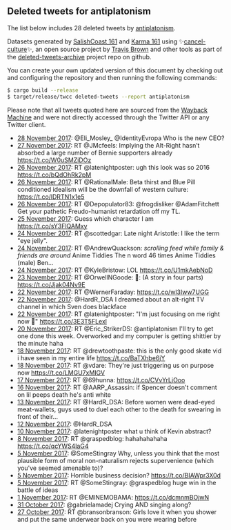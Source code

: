 ## Deleted tweets for antiplatonism

The list below includes 28 deleted tweets by
[antiplatonism](https://twitter.com/antiplatonism).



Datasets generated by [SalishCoast 161](https://twitter.com/SalishCoastA) and [Karma 161](https://twitter.com/KarmaOneSixOne)
using ✨[cancel-culture](https://github.com/travisbrown/cancel-culture)✨, an open source project by [Travis Brown](https://twitter.com/travisbrown) 
and other tools as part of the [deleted-tweets-archive](https://github.com/salcoast/deleted-tweets-archive/) project repo on github.

You can create your own updated version of this document by checking out and configuring the
repository and then running the following commands:

```bash
$ cargo build --release
$ target/release/twcc deleted-tweets --report antiplatonism
```

Please note that all tweets quoted here are sourced from the
[Wayback Machine](https://web.archive.org) and were not directly accessed through the Twitter API or
any Twitter client.

* [28 November 2017](https://web.archive.org/web/20171128001014/https://twitter.com/antiplatonism/status/935299760797503488): @Eli_Mosley_ @IdentityEvropa Who is the new CEO?
* [27 November 2017](https://web.archive.org/web/20171127033246/https://twitter.com/antiplatonism/status/934988342109884417): RT @JMcfeels: Implying the Alt-Right hasn’t absorbed a large number of Bernie supporters already  https://t.co/W0uSMZiDOz
* [26 November 2017](https://web.archive.org/web/20171126204708/https://twitter.com/antiplatonism/status/934886261130760194): RT @latenightposter: ugh this look was so 2016 https://t.co/bQdOhRk2pM
* [26 November 2017](https://web.archive.org/web/20171126022953/https://twitter.com/antiplatonism/status/934610129160245248): RT @RationalMale: Beta thirst and Blue Pill conditioned idealism will be the downfall of western culture: https://t.co/lDRTN1x1e5
* [26 November 2017](https://web.archive.org/web/20171126000130/https://twitter.com/antiplatonism/status/934572787246731264): RT @Depopulator83: @frogdisliker @AdamFitchett Get your pathetic Freudo-humanist retardation off my TL.
* [25 November 2017](https://web.archive.org/web/20171125071503/https://twitter.com/antiplatonism/status/934319505840508928): Guess which character I am https://t.co/sY3FlQAMxy
* [24 November 2017](https://web.archive.org/web/20171124071732/https://twitter.com/antiplatonism/status/933957742892670977): RT @scottedgar: Late night Aristotle: I like the term "eye jelly".
* [24 November 2017](https://web.archive.org/web/20171124045744/https://twitter.com/antiplatonism/status/933922561095753728): RT @AndrewQuackson: *scrolling feed while family &amp; friends are around*  Anime Tiddies  The n word 46 times   Anime Tiddies (male)   Ben… 
* [24 November 2017](https://web.archive.org/web/20171124001157/https://twitter.com/antiplatonism/status/933850641339953154): RT @KyleBristow: LOL https://t.co/U1mkAebNoD
* [23 November 2017](https://web.archive.org/web/20171123203207/https://twitter.com/antiplatonism/status/933795318486855680): RT @OrwellNGoode: 🤔: (A story in four parts) https://t.co/Jjak04Nv9E
* [22 November 2017](https://web.archive.org/web/20171122184646/https://twitter.com/antiplatonism/status/933406418421424128): RT @WernerFaraday: https://t.co/wl3Iww7UGG
* [22 November 2017](https://web.archive.org/web/20171122063925/https://twitter.com/antiplatonism/status/933223374783897600): @HardR_DSA I dreamed about an alt-right TV channel in which Sven does blackface
* [22 November 2017](https://web.archive.org/web/20171122053216/https://twitter.com/antiplatonism/status/933206475945672704): RT @latenightposter: "I'm just focusing on me right now 💅" https://t.co/3E3T5FLexl
* [20 November 2017](https://web.archive.org/web/20171120104327/https://twitter.com/antiplatonism/status/932560012072828929): RT @Eric_StrikerDS: @antiplatonism I'll try to get one done this week. Overworked and my computer is getting shittier by the minute haha
* [18 November 2017](https://web.archive.org/web/20171118183238/https://twitter.com/antiplatonism/status/931953310181068801): RT @drewtoothpaste: this is the only good skate vid i have seen in my entire life https://t.co/BaTXhbe6jY
* [18 November 2017](https://web.archive.org/web/20171118003310/https://twitter.com/antiplatonism/status/931681653507813379): RT @vdare: They're just triggering us on purpose now https://t.co/LMGU7xMIGV
* [17 November 2017](https://web.archive.org/web/20171117234238/https://twitter.com/antiplatonism/status/931668936365563904): RT @69hunna: https://t.co/CVvYrLjOoo
* [16 November 2017](https://web.archive.org/web/20171116072011/https://twitter.com/antiplatonism/status/931059306891329536): RT @AARP_Assassin: if Spencer doesn't comment on lil peeps death he's anti white
* [13 November 2017](https://web.archive.org/web/20171113164215/https://twitter.com/antiplatonism/status/930113591981805569): RT @HardR_DSA: Before women were dead-eyed meat-wallets, guys used to duel each other to the death for swearing in front of their… 
* [12 November 2017](https://web.archive.org/web/20171112191241/https://twitter.com/antiplatonism/status/929789061929172992): @HardR_DSA
* [10 November 2017](https://web.archive.org/web/20171110043517/https://twitter.com/antiplatonism/status/928843481241579526): @latenightposter what u think of Kevin abstract?
* [ 8 November 2017](https://web.archive.org/web/20171108050440/https://twitter.com/antiplatonism/status/928126100059779072): RT @graspedblog: hahahahahaha https://t.co/qcYWS4laG4
* [ 5 November 2017](https://web.archive.org/web/20171105174237/https://twitter.com/antiplatonism/status/927229680817754112): @SomeStingray Why, unless you think that the most plausible form of moral non-naturalism rejects supervenience (which you've seemed amenable to)?
* [ 5 November 2017](https://web.archive.org/web/20171105062503/https://twitter.com/antiplatonism/status/927059165599715328): Horrible business decision? https://t.co/BIAWpr3X0d
* [ 5 November 2017](https://web.archive.org/web/20171105011820/https://twitter.com/antiplatonism/status/926981977835577344): RT @SomeStingray: @graspedblog huge win in the battle of ideas
* [ 1 November 2017](https://web.archive.org/web/20171101013726/https://twitter.com/antiplatonism/status/925537233020395520): RT @EMlNEMOBAMA: https://t.co/dcmnmBOjwN
* [31 October 2017](https://web.archive.org/web/20171031082135/https://twitter.com/antiplatonism/status/925276552841039873): @gabrielamadej Crying AND singing along?
* [27 October 2017](https://web.archive.org/web/20171027064900/https://twitter.com/antiplatonism/status/923803702011445248): RT @bransonbranson: Girls love it when you shower and put the same underwear back on you were wearing before
